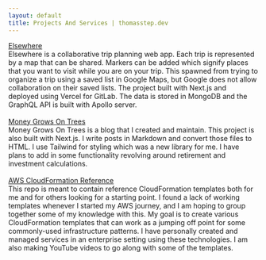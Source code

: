 ```yaml
---
layout: default
title: Projects And Services | thomasstep.dev
---
```


<p>
  <a href="https://elsewhere.now.sh/">Elsewhere</a>
  <br>
  Elsewhere is a collaborative trip planning web app. Each trip is represented by a map that can be shared. Markers can be added which signify places that you want to visit while you are on your trip. This spawned from trying to organize a trip using a saved list in Google Maps, but Google does not allow collaboration on their saved lists. The project built with Next.js and deployed using Vercel for GitLab. The data is stored in MongoDB and the GraphQL API is built with Apollo server.
  <br>
  <br>
  <a href="https://moneygrowsontrees.co/">Money Grows On Trees</a>
  <br>
  Money Grows On Trees is a blog that I created and maintain. This project is also built with Next.js. I write posts in Markdown and convert those files to HTML. I use Tailwind for styling which was a new library for me. I have plans to add in some functionality revolving around retirement and investment calculations.
  <br>
  <br>
  <a href="https://github.com/thomasstep/aws-cloudformation-reference">AWS CloudFormation Reference</a>
  <br>
  This repo is meant to contain reference CloudFormation templates both for me and for others looking for a starting point. I found a lack of working templates whenever I started my AWS journey, and I am hoping to group together some of my knowledge with this. My goal is to create various CloudFormation templates that can work as a jumping off point for some commonly-used infrastructure patterns. I have personally created and managed services in an enterprise setting using these technologies. I am also making YouTube videos to go along with some of the templates.
</p>
